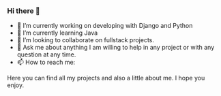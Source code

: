 ### Hi there 👋

- 🔭 I’m currently working on  developing with Django and Python
- 🌱 I’m currently learning Java
- 👯 I’m looking to collaborate on fullstack projects.
- 💬 Ask me about anything I am willing to help in any project or with any question at any time. 
- 📫 How to reach me: 


Here you can find all my projects and also a little about me. I hope you enjoy.
